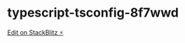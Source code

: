 # typescript-tsconfig-8f7wwd

[Edit on StackBlitz ⚡️](https://stackblitz.com/edit/typescript-tsconfig-8f7wwd)